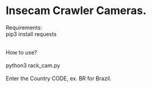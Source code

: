 # Insecam Crawler Cameras.
Requirements:<br>
pip3 install requests<br><br>

How to use?<br>
<br>
python3 rack_cam.py
<br>
<br>
Enter the Country CODE, ex. BR for Brazil.

